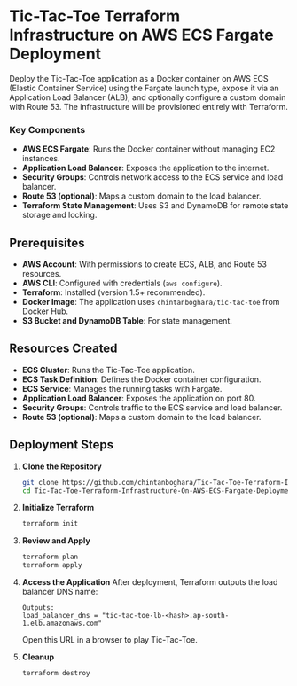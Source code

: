 # Tic-Tac-Toe Terraform Infrastructure on AWS ECS Fargate Deployment

Deploy the Tic-Tac-Toe application as a Docker container on AWS ECS (Elastic Container Service) using the Fargate launch type, expose it via an Application Load Balancer (ALB), and optionally configure a custom domain with Route 53. The infrastructure will be provisioned entirely with Terraform.

### Key Components
- **AWS ECS Fargate**: Runs the Docker container without managing EC2 instances.
- **Application Load Balancer**: Exposes the application to the internet.
- **Security Groups**: Controls network access to the ECS service and load balancer.
- **Route 53 (optional)**: Maps a custom domain to the load balancer.
- **Terraform State Management**: Uses S3 and DynamoDB for remote state storage and locking.

## Prerequisites

- **AWS Account**: With permissions to create ECS, ALB, and Route 53 resources.
- **AWS CLI**: Configured with credentials (`aws configure`).
- **Terraform**: Installed (version 1.5+ recommended).
- **Docker Image**: The application uses `chintanboghara/tic-tac-toe` from Docker Hub.
- **S3 Bucket and DynamoDB Table**: For state management.

## Resources Created

- **ECS Cluster**: Runs the Tic-Tac-Toe application.
- **ECS Task Definition**: Defines the Docker container configuration.
- **ECS Service**: Manages the running tasks with Fargate.
- **Application Load Balancer**: Exposes the application on port 80.
- **Security Groups**: Controls traffic to the ECS service and load balancer.
- **Route 53 (optional)**: Maps a custom domain to the load balancer.

## Deployment Steps

1. **Clone the Repository**
   ```bash
   git clone https://github.com/chintanboghara/Tic-Tac-Toe-Terraform-Infrastructure-On-AWS-ECS-Fargate-Deployment.git
   cd Tic-Tac-Toe-Terraform-Infrastructure-On-AWS-ECS-Fargate-Deployment
   ```

2. **Initialize Terraform**
   ```bash
   terraform init
   ```

3. **Review and Apply**
   ```bash
   terraform plan
   terraform apply
   ```

4. **Access the Application**
   After deployment, Terraform outputs the load balancer DNS name:
   ```
   Outputs:
   load_balancer_dns = "tic-tac-toe-lb-<hash>.ap-south-1.elb.amazonaws.com"
   ```
   Open this URL in a browser to play Tic-Tac-Toe.

5. **Cleanup**
   ```bash
   terraform destroy
   ```
